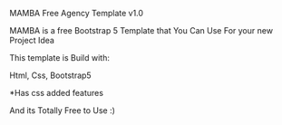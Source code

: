 MAMBA Free Agency Template v1.0

MAMBA is a free Bootstrap 5 Template that You Can Use For your new Project Idea

This template is Build with:

Html, Css, Bootstrap5

*Has css added features

And its Totally Free to Use :)
